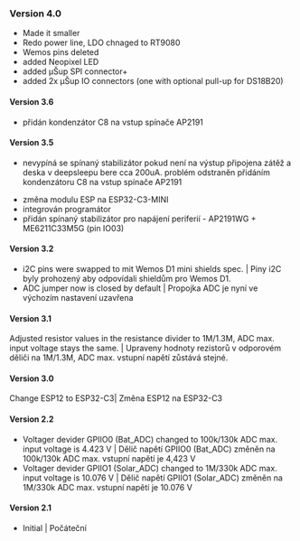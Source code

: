 ### Version 4.0
- Made it smaller
- Redo power line, LDO chnaged to RT9080
- Wemos pins deleted
- added Neopixel LED
- added µŠup SPI connector+
- added 2x µŠup IO connectors (one with optional pull-up for DS18B20)
#### Version 3.6
- přidán kondenzátor C8 na vstup spínače AP2191
#### Version 3.5
* nevypíná se spínaný stabilizátor pokud není na výstup připojena zátěž a deska v deepsleepu bere cca 200uA.
problém odstraněn přidáním kondenzátoru C8 na vstup spínače AP2191
- změna modulu ESP na ESP32-C3-MINI
- integrován programátor
- přidán spínaný stabilizátor pro napájení periferií - AP2191WG + ME6211C33M5G (pin IO03)
#### Version 3.2
- i2C pins were swapped to mit Wemos D1 mini shields spec. | Piny i2C byly prohozený aby odpovídali shieldům pro Wemos D1.
- ADC jumper now is closed by default | Propojka ADC je nyní ve výchozím nastavení uzavřena
#### Version 3.1
Adjusted resistor values in the resistance divider to 1M/1.3M, ADC max. input voltage stays the same. | Upraveny hodnoty rezistorů v odporovém děliči na 1M/1.3M, ADC max. vstupní napětí zůstává stejné.
#### Version 3.0
Change ESP12 to ESP32-C3| Změna ESP12 na ESP32-C3
#### Version 2.2
- Voltager devider GPIIO0 (Bat_ADC) changed to 100k/130k ADC max. input voltage is 4.423 V | Dělič napětí GPIIO0 (Bat_ADC) změněn na 100k/130k ADC max. vstupní napětí je 4,423 V
- Voltager devider GPIIO1 (Solar_ADC) changed to 1M/330k ADC max. input voltage is 10.076 V | Dělič napětí GPIIO1 (Solar_ADC) změněn na 1M/330k ADC max. vstupní napětí je 10.076 V
#### Version 2.1
- Initial | Počáteční
